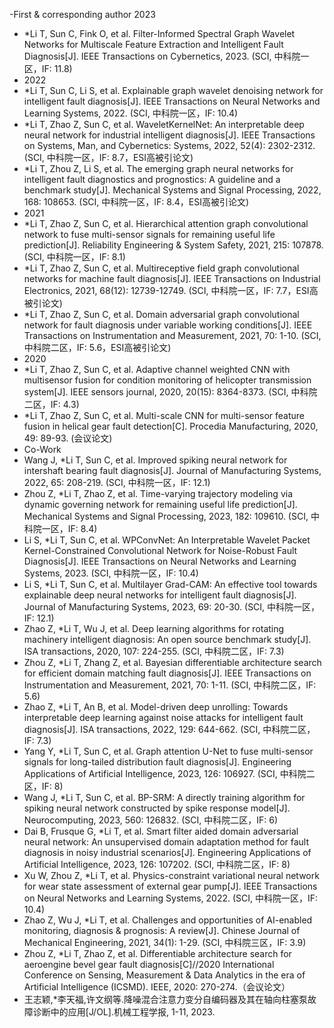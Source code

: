 -First & corresponding author
2023
- *Li T, Sun C, Fink O, et al. Filter-Informed Spectral Graph Wavelet Networks for Multiscale Feature Extraction and Intelligent Fault Diagnosis[J]. IEEE Transactions on Cybernetics, 2023. (SCI, 中科院一区，IF: 11.8)
- 2022
- *Li T, Sun C, Li S, et al. Explainable graph wavelet denoising network for intelligent fault diagnosis[J]. IEEE Transactions on Neural Networks and Learning Systems, 2022. (SCI, 中科院一区，IF: 10.4)
- *Li T, Zhao Z, Sun C, et al. WaveletKernelNet: An interpretable deep neural network for industrial intelligent diagnosis[J]. IEEE Transactions on Systems, Man, and Cybernetics: Systems, 2022, 52(4): 2302-2312. (SCI, 中科院一区，IF: 8.7，ESI高被引论文)
- *Li T, Zhou Z, Li S, et al. The emerging graph neural networks for intelligent fault diagnostics and prognostics: A guideline and a benchmark study[J]. Mechanical Systems and Signal Processing, 2022, 168: 108653. (SCI, 中科院一区，IF: 8.4，ESI高被引论文)
- 2021
- *Li T, Zhao Z, Sun C, et al. Hierarchical attention graph convolutional network to fuse multi-sensor signals for remaining useful life prediction[J]. Reliability Engineering & System Safety, 2021, 215: 107878. (SCI, 中科院一区，IF: 8.1)
- *Li T, Zhao Z, Sun C, et al. Multireceptive field graph convolutional networks for machine fault diagnosis[J]. IEEE Transactions on Industrial Electronics, 2021, 68(12): 12739-12749. (SCI, 中科院一区，IF: 7.7，ESI高被引论文)
- *Li T, Zhao Z, Sun C, et al. Domain adversarial graph convolutional network for fault diagnosis under variable working conditions[J]. IEEE Transactions on Instrumentation and Measurement, 2021, 70: 1-10. (SCI, 中科院二区，IF: 5.6，ESI高被引论文)
- 2020
- *Li T, Zhao Z, Sun C, et al. Adaptive channel weighted CNN with multisensor fusion for condition monitoring of helicopter transmission system[J]. IEEE sensors journal, 2020, 20(15): 8364-8373. (SCI, 中科院二区，IF: 4.3)
- *Li T, Zhao Z, Sun C, et al. Multi-scale CNN for multi-sensor feature fusion in helical gear fault detection[C]. Procedia Manufacturing, 2020, 49: 89-93. (会议论文)
- Co-Work
- Wang J, *Li T, Sun C, et al. Improved spiking neural network for intershaft bearing fault diagnosis[J]. Journal of Manufacturing Systems, 2022, 65: 208-219. (SCI, 中科院一区，IF: 12.1)
- Zhou Z, *Li T, Zhao Z, et al. Time-varying trajectory modeling via dynamic governing network for remaining useful life prediction[J]. Mechanical Systems and Signal Processing, 2023, 182: 109610. (SCI, 中科院一区，IF: 8.4)
- Li S, *Li T, Sun C, et al. WPConvNet: An Interpretable Wavelet Packet Kernel-Constrained Convolutional Network for Noise-Robust Fault Diagnosis[J]. IEEE Transactions on Neural Networks and Learning Systems, 2023. (SCI, 中科院一区，IF: 10.4)
- Li S, *Li T, Sun C, et al. Multilayer Grad-CAM: An effective tool towards explainable deep neural networks for intelligent fault diagnosis[J]. Journal of Manufacturing Systems, 2023, 69: 20-30. (SCI, 中科院一区，IF: 12.1)
- Zhao Z, *Li T, Wu J, et al. Deep learning algorithms for rotating machinery intelligent diagnosis: An open source benchmark study[J]. ISA transactions, 2020, 107: 224-255. (SCI, 中科院二区，IF: 7.3)
- Zhou Z, *Li T, Zhang Z, et al. Bayesian differentiable architecture search for efficient domain matching fault diagnosis[J]. IEEE Transactions on Instrumentation and Measurement, 2021, 70: 1-11. (SCI, 中科院二区，IF: 5.6)
- Zhao Z, *Li T, An B, et al. Model-driven deep unrolling: Towards interpretable deep learning against noise attacks for intelligent fault diagnosis[J]. ISA transactions, 2022, 129: 644-662. (SCI, 中科院二区，IF: 7.3)
- Yang Y, *Li T, Sun C, et al. Graph attention U-Net to fuse multi-sensor signals for long-tailed distribution fault diagnosis[J]. Engineering Applications of Artificial Intelligence, 2023, 126: 106927. (SCI, 中科院二区，IF: 8)
- Wang J, *Li T, Sun C, et al. BP-SRM: A directly training algorithm for spiking neural network constructed by spike response model[J]. Neurocomputing, 2023, 560: 126832. (SCI, 中科院二区，IF: 6)
- Dai B, Frusque G, *Li T, et al. Smart filter aided domain adversarial neural network: An unsupervised domain adaptation method for fault diagnosis in noisy industrial scenarios[J]. Engineering Applications of Artificial Intelligence, 2023, 126: 107202. (SCI, 中科院二区，IF: 8)
- Xu W, Zhou Z, *Li T, et al. Physics-constraint variational neural network for wear state assessment of external gear pump[J]. IEEE Transactions on Neural Networks and Learning Systems, 2022. (SCI, 中科院一区，IF: 10.4)
- Zhao Z, Wu J, *Li T, et al. Challenges and opportunities of AI-enabled monitoring, diagnosis & prognosis: A review[J]. Chinese Journal of Mechanical Engineering, 2021, 34(1): 1-29. (SCI, 中科院三区，IF: 3.9)
- Zhou Z, *Li T, Zhao Z, et al. Differentiable architecture search for aeroengine bevel gear fault diagnosis[C]//2020 International Conference on Sensing, Measurement & Data Analytics in the era of Artificial Intelligence (ICSMD). IEEE, 2020: 270-274.（会议论文）
- 王志颖,*李天福,许文纲等.降噪混合注意力变分自编码器及其在轴向柱塞泵故障诊断中的应用[J/OL].机械工程学报, 1-11, 2023.
